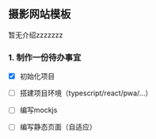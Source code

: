 ## 摄影网站模板

暂无介绍zzzzzzz

### 1. 制作一份待办事宜 

- [x] 初始化项目
- [ ] 搭建项目环境（typescript/react/pwa/...）
- [ ] 编写mockjs
- [ ] 编写静态页面（自适应）

